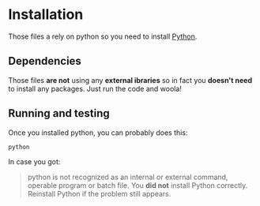 # Installation
Those files a rely on python so you need to install [Python](https://www.python.org/).
## Dependencies
Those files **are not** using any **external ibraries** so in fact you **doesn't need** to install any packages. Just run the code and woola!
## Running and testing
Once you installed python, you can probably does this:
```
python
```
In case you got:
> python is not recognized as an internal or external command, operable program or batch file.
You **did not** install Python correctly. Reinstall Python if the problem still appears.
